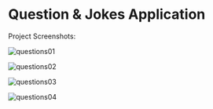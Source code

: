 # Question & Jokes Application

Project Screenshots: 

![questions01](https://user-images.githubusercontent.com/46372998/177998383-a5d59333-a983-454d-9595-c51794ee7dae.png)

![questions02](https://user-images.githubusercontent.com/46372998/177998394-fd87233b-ad97-492d-91a0-a0f24954c916.png)

![questions03](https://user-images.githubusercontent.com/46372998/177998402-faba6b0b-77c0-4640-ab07-861e91790bd1.png)

![questions04](https://user-images.githubusercontent.com/46372998/177998413-284cc4ae-0e2e-4720-86b7-08bd4330fe34.png)
